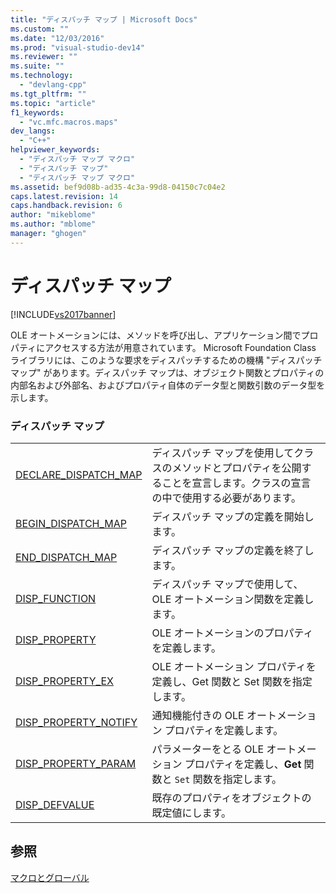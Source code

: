 ```yaml
---
title: "ディスパッチ マップ | Microsoft Docs"
ms.custom: ""
ms.date: "12/03/2016"
ms.prod: "visual-studio-dev14"
ms.reviewer: ""
ms.suite: ""
ms.technology: 
  - "devlang-cpp"
ms.tgt_pltfrm: ""
ms.topic: "article"
f1_keywords: 
  - "vc.mfc.macros.maps"
dev_langs: 
  - "C++"
helpviewer_keywords: 
  - "ディスパッチ マップ マクロ"
  - "ディスパッチ マップ"
  - "ディスパッチ マップ マクロ"
ms.assetid: bef9d08b-ad35-4c3a-99d8-04150c7c04e2
caps.latest.revision: 14
caps.handback.revision: 6
author: "mikeblome"
ms.author: "mblome"
manager: "ghogen"
---
```

# ディスパッチ マップ
[!INCLUDE[vs2017banner](../../assembler/inline/includes/vs2017banner.md)]

OLE オートメーションには、メソッドを呼び出し、アプリケーション間でプロパティにアクセスする方法が用意されています。  Microsoft Foundation Class ライブラリには、このような要求をディスパッチするための機構 "ディスパッチ マップ" があります。ディスパッチ マップは、オブジェクト関数とプロパティの内部名および外部名、およびプロパティ自体のデータ型と関数引数のデータ型を示します。  
  
### ディスパッチ マップ  
  
|||  
|-|-|  
|[DECLARE\_DISPATCH\_MAP](../Topic/DECLARE_DISPATCH_MAP.md)|ディスパッチ マップを使用してクラスのメソッドとプロパティを公開することを宣言します。クラスの宣言の中で使用する必要があります。|  
|[BEGIN\_DISPATCH\_MAP](../Topic/BEGIN_DISPATCH_MAP.md)|ディスパッチ マップの定義を開始します。|  
|[END\_DISPATCH\_MAP](../Topic/END_DISPATCH_MAP.md)|ディスパッチ マップの定義を終了します。|  
|[DISP\_FUNCTION](../Topic/DISP_FUNCTION.md)|ディスパッチ マップで使用して、OLE オートメーション関数を定義します。|  
|[DISP\_PROPERTY](../Topic/DISP_PROPERTY.md)|OLE オートメーションのプロパティを定義します。|  
|[DISP\_PROPERTY\_EX](../Topic/DISP_PROPERTY_EX.md)|OLE オートメーション プロパティを定義し、Get 関数と Set 関数を指定します。|  
|[DISP\_PROPERTY\_NOTIFY](../Topic/DISP_PROPERTY_NOTIFY.md)|通知機能付きの OLE オートメーション プロパティを定義します。|  
|[DISP\_PROPERTY\_PARAM](../Topic/DISP_PROPERTY_PARAM.md)|パラメーターをとる OLE オートメーション プロパティを定義し、**Get** 関数と `Set` 関数を指定します。|  
|[DISP\_DEFVALUE](../Topic/DISP_DEFVALUE.md)|既存のプロパティをオブジェクトの既定値にします。|  
  
## 参照  
 [マクロとグローバル](../../mfc/reference/mfc-macros-and-globals.md)